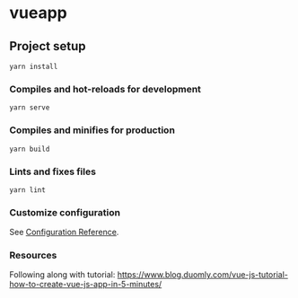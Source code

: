 # vueapp

## Project setup
```
yarn install
```

### Compiles and hot-reloads for development
```
yarn serve
```

### Compiles and minifies for production
```
yarn build
```

### Lints and fixes files
```
yarn lint
```

### Customize configuration
See [Configuration Reference](https://cli.vuejs.org/config/).

### Resources
Following along with tutorial: https://www.blog.duomly.com/vue-js-tutorial-how-to-create-vue-js-app-in-5-minutes/

